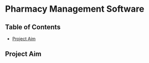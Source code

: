 # Pharmacy Management Software

## Table of Contents

* [Project Aim](#project-aim)

## Project Aim


